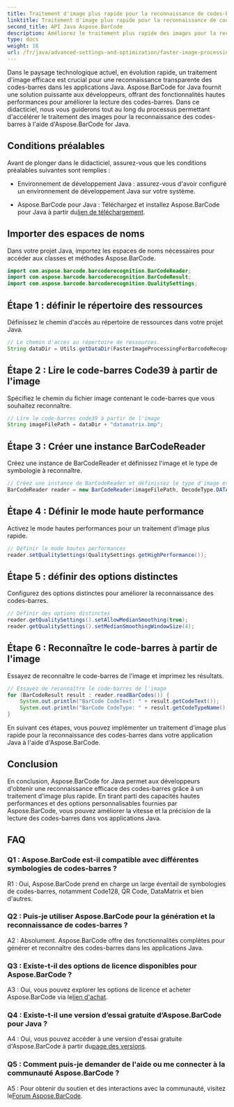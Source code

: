 ```yaml
---
title: Traitement d'image plus rapide pour la reconnaissance de codes-barres en Java avec Aspose.BarCode
linktitle: Traitement d'image plus rapide pour la reconnaissance de codes-barres
second_title: API Java Aspose.BarCode
description: Améliorez le traitement plus rapide des images pour la reconnaissance des codes-barres en Java avec Aspose.BarCode. Suivez notre guide étape par étape pour un traitement d'image plus rapide.
type: docs
weight: 18
url: /fr/java/advanced-settings-and-optimization/faster-image-processing-barcode-recognition/
---
```


Dans le paysage technologique actuel, en évolution rapide, un traitement d'image efficace est crucial pour une reconnaissance transparente des codes-barres dans les applications Java. Aspose.BarCode for Java fournit une solution puissante aux développeurs, offrant des fonctionnalités hautes performances pour améliorer la lecture des codes-barres. Dans ce didacticiel, nous vous guiderons tout au long du processus permettant d'accélérer le traitement des images pour la reconnaissance des codes-barres à l'aide d'Aspose.BarCode for Java.

## Conditions préalables

Avant de plonger dans le didacticiel, assurez-vous que les conditions préalables suivantes sont remplies :

- Environnement de développement Java : assurez-vous d'avoir configuré un environnement de développement Java sur votre système.

-  Aspose.BarCode pour Java : Téléchargez et installez Aspose.BarCode pour Java à partir du[lien de téléchargement](https://releases.aspose.com/barcode/java/).

## Importer des espaces de noms

Dans votre projet Java, importez les espaces de noms nécessaires pour accéder aux classes et méthodes Aspose.BarCode.

```java
import com.aspose.barcode.barcoderecognition.BarCodeReader;
import com.aspose.barcode.barcoderecognition.BarCodeResult;
import com.aspose.barcode.barcoderecognition.QualitySettings;


```

## Étape 1 : définir le répertoire des ressources

Définissez le chemin d'accès au répertoire de ressources dans votre projet Java.

```java
// Le chemin d'accès au répertoire de ressources.
String dataDir = Utils.getDataDir(FasterImageProcessingForBarcodeRecognition.class) + "BarcodeReader/advanced_features/";
```

## Étape 2 : Lire le code-barres Code39 à partir de l'image

Spécifiez le chemin du fichier image contenant le code-barres que vous souhaitez reconnaître.

```java
// Lire le code-barres code39 à partir de l'image
String imageFilePath = dataDir + "datamatrix.bmp";
```

## Étape 3 : Créer une instance BarCodeReader

Créez une instance de BarCodeReader et définissez l'image et le type de symbologie à reconnaître.

```java
// Créez une instance de BarCodeReader et définissez le type d'image et de symbologie à reconnaître
BarCodeReader reader = new BarCodeReader(imageFilePath, DecodeType.DATA_MATRIX);
```

## Étape 4 : Définir le mode haute performance

Activez le mode hautes performances pour un traitement d’image plus rapide.

```java
// Définir le mode hautes performances
reader.setQualitySettings(QualitySettings.getHighPerformance());
```

## Étape 5 : définir des options distinctes

Configurez des options distinctes pour améliorer la reconnaissance des codes-barres.

```java
// Définir des options distinctes
reader.getQualitySettings().setAllowMedianSmoothing(true);
reader.getQualitySettings().setMedianSmoothingWindowSize(4);
```

## Étape 6 : Reconnaître le code-barres à partir de l'image

Essayez de reconnaître le code-barres de l'image et imprimez les résultats.

```java
// Essayez de reconnaître le code-barres de l'image
for (BarCodeResult result : reader.readBarCodes()) {
    System.out.println("BarCode CodeText: " + result.getCodeText());
    System.out.println("BarCode CodeType: " + result.getCodeTypeName());
}
```

En suivant ces étapes, vous pouvez implémenter un traitement d'image plus rapide pour la reconnaissance des codes-barres dans votre application Java à l'aide d'Aspose.BarCode.

## Conclusion

En conclusion, Aspose.BarCode for Java permet aux développeurs d'obtenir une reconnaissance efficace des codes-barres grâce à un traitement d'image plus rapide. En tirant parti des capacités hautes performances et des options personnalisables fournies par Aspose.BarCode, vous pouvez améliorer la vitesse et la précision de la lecture des codes-barres dans vos applications Java.

## FAQ

### Q1 : Aspose.BarCode est-il compatible avec différentes symbologies de codes-barres ?

R1 : Oui, Aspose.BarCode prend en charge un large éventail de symbologies de codes-barres, notamment Code128, QR Code, DataMatrix et bien d'autres.

### Q2 : Puis-je utiliser Aspose.BarCode pour la génération et la reconnaissance de codes-barres ?

A2 : Absolument. Aspose.BarCode offre des fonctionnalités complètes pour générer et reconnaître des codes-barres dans les applications Java.

### Q3 : Existe-t-il des options de licence disponibles pour Aspose.BarCode ?

 A3 : Oui, vous pouvez explorer les options de licence et acheter Aspose.BarCode via le[lien d'achat](https://purchase.aspose.com/buy).

### Q4 : Existe-t-il une version d’essai gratuite d’Aspose.BarCode pour Java ?

A4 : Oui, vous pouvez accéder à une version d'essai gratuite d'Aspose.BarCode à partir du[page des versions](https://releases.aspose.com/).

### Q5 : Comment puis-je demander de l'aide ou me connecter à la communauté Aspose.BarCode ?

 A5 : Pour obtenir du soutien et des interactions avec la communauté, visitez le[Forum Aspose.BarCode](https://forum.aspose.com/c/barcode/13).